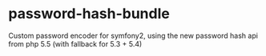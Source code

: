 password-hash-bundle
====================

Custom password encoder for symfony2, using the new password hash api from php 5.5 (with fallback for 5.3 + 5.4)